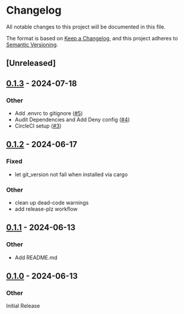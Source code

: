 # Changelog
All notable changes to this project will be documented in this file.

The format is based on [Keep a Changelog](https://keepachangelog.com/en/1.0.0/),
and this project adheres to [Semantic Versioning](https://semver.org/spec/v2.0.0.html).

## [Unreleased]

## [0.1.3](https://github.com/graysonarts/git-superprune/compare/v0.1.2...v0.1.3) - 2024-07-18

### Other
- Add .envrc to gitignore ([#5](https://github.com/graysonarts/git-superprune/pull/5))
- Audit Dependencies and Add Deny config ([#4](https://github.com/graysonarts/git-superprune/pull/4))
- CircleCI setup ([#3](https://github.com/graysonarts/git-superprune/pull/3))

## [0.1.2](https://github.com/graysonarts/git-superprune/compare/v0.1.1...v0.1.2) - 2024-06-17

### Fixed
- let git_version not fail when installed via cargo

### Other
- clean up dead-code warnings
- add release-plz workflow

## [0.1.1](https://github.com/graysonarts/git-superprune/compare/v0.1.0...v0.1.1) - 2024-06-13

### Other
- Add README.md

## [0.1.0](https://github.com/graysonarts/git-superprune/releases/tag/v0.1.0) - 2024-06-13

### Other
Initial Release
